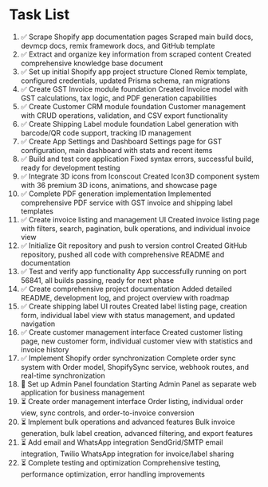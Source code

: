 # Task List

1. ✅ Scrape Shopify app documentation pages
Scraped main build docs, devmcp docs, remix framework docs, and GitHub template
2. ✅ Extract and organize key information from scraped content
Created comprehensive knowledge base document
3. ✅ Set up initial Shopify app project structure
Cloned Remix template, configured credentials, updated Prisma schema, ran migrations
4. ✅ Create GST Invoice module foundation
Created Invoice model with GST calculations, tax logic, and PDF generation capabilities
5. ✅ Create Customer CRM module foundation
Customer management with CRUD operations, validation, and CSV export functionality
6. ✅ Create Shipping Label module foundation
Label generation with barcode/QR code support, tracking ID management
7. ✅ Create App Settings and Dashboard
Settings page for GST configuration, main dashboard with stats and recent items
8. ✅ Build and test core application
Fixed syntax errors, successful build, ready for development testing
9. ✅ Integrate 3D icons from Iconscout
Created Icon3D component system with 36 premium 3D icons, animations, and showcase page
10. ✅ Complete PDF generation implementation
Implemented comprehensive PDF service with GST invoice and shipping label templates
11. ✅ Create invoice listing and management UI
Created invoice listing page with filters, search, pagination, bulk operations, and individual invoice view
12. ✅ Initialize Git repository and push to version control
Created GitHub repository, pushed all code with comprehensive README and documentation
13. ✅ Test and verify app functionality
App successfully running on port 56841, all builds passing, ready for next phase
14. ✅ Create comprehensive project documentation
Added detailed README, development log, and project overview with roadmap
15. ✅ Create shipping label UI routes
Created label listing page, creation form, individual label view with status management, and updated navigation
16. ✅ Create customer management interface
Created customer listing page, new customer form, individual customer view with statistics and invoice history
17. ✅ Implement Shopify order synchronization
Complete order sync system with Order model, ShopifySync service, webhook routes, and real-time synchronization
18. 🔄 Set up Admin Panel foundation
Starting Admin Panel as separate web application for business management
19. ⏳ Create order management interface
Order listing, individual order view, sync controls, and order-to-invoice conversion
20. ⏳ Implement bulk operations and advanced features
Bulk invoice generation, bulk label creation, advanced filtering, and export features
21. ⏳ Add email and WhatsApp integration
SendGrid/SMTP email integration, Twilio WhatsApp integration for invoice/label sharing
22. ⏳ Complete testing and optimization
Comprehensive testing, performance optimization, error handling improvements

